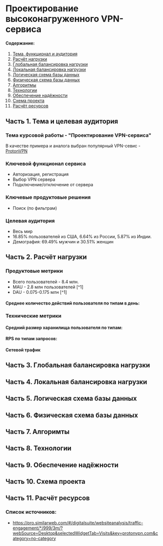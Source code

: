 # Проектирование высоконагруженного VPN-сервиса

#### Содержание:
1. [Тема, функционал и аудитория](#1)
2. [Расчёт нагрузки](#2)
3. [Глобальная балансировка нагрузки](#3)
4. [Локальная балансировка нагрузки](#4)
5. [Логическая схема базы данных](#5)
6. [Физическая схема базы данных](#6)
7. [Алгоритмы](#7)
8. [Технологии](#8)
9. [Обеспечение надёжности](#9)
10. [Схема проекта](#10)
11. [Расчёт ресурсов](#11)

## Часть 1. Тема и целевая аудитория <a name="1"></a>

### Тема курсовой работы - **"Проектирование VPN-сервиса"**
В качестве примера и аналога выбран популярный VPN-севис - [ProtonVPN]([https://www.avito.ru/](https://protonvpn.com/ru))

### Ключевой функционал сервиса
- Авторизация, регистрация
- Выбор VPN сервера
- Подключение/отключение от сервера

### Ключевые продуктовые решения
- Поиск (по фильтрам)

### Целевая аудитория
- Весь мир
- 16.85% пользователей из США, 6.64% из России, 5.87% из Индии.
- Демография: 69.49% мужчин и 30.51% женщин

## Часть 2. Расчёт нагрузки <a name="2"></a>

### Продуктовые метрики

- Всего пользователей - 8.4 млн. 
- MAU - 2.8 млн пользователей [^1]
- DAU -  0.075-0.175 млн [^1]

#### Среднее количество действий пользователя по типам в день:

### Технические метрики

#### Средний размер харанилища пользователя по типам:

#### RPS по типам запросов:

#### Сетевой трафик

## Часть 3. Глобальная балансировка нагрузки <a name="3"></a>


## Часть 4. Локальная балансировка нагрузки <a name="4"></a>


## Часть 5. Логическая схема базы данных <a name="5"></a>


## Часть 6. Физическая схема базы данных <a name="6"></a>


## Часть 7. Алгоримты <a name="7"></a>


## Часть 8. Технологии <a name="8"></a>


## Часть 9. Обеспечение надёжности <a name="9"></a>


## Часть 10. Схема проекта <a name="10"></a>


## Часть 11. Расчёт ресурсов <a name="11"></a>


### Список источников:
- https://pro.similarweb.com/#/digitalsuite/websiteanalysis/traffic-engagement/*/999/3m/?webSource=Desktop&selectedWidgetTab=Visits&key=protonvpn.com&category=no-category
